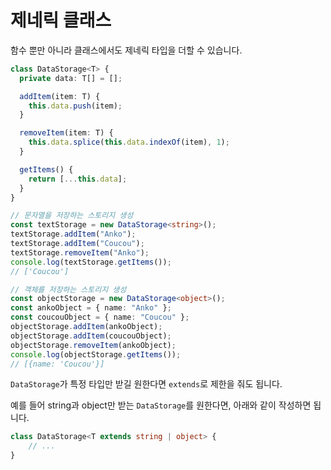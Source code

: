 # 제네릭 클래스

함수 뿐만 아니라 클래스에서도 제네릭 타입을 더할 수 있습니다.

```typescript
class DataStorage<T> {
  private data: T[] = [];

  addItem(item: T) {
    this.data.push(item);
  }

  removeItem(item: T) {
    this.data.splice(this.data.indexOf(item), 1);
  }

  getItems() {
    return [...this.data];
  }
}

// 문자열을 저장하는 스토리지 생성
const textStorage = new DataStorage<string>();
textStorage.addItem("Anko");
textStorage.addItem("Coucou");
textStorage.removeItem("Anko");
console.log(textStorage.getItems());
// ['Coucou']

// 객체를 저장하는 스토리지 생성
const objectStorage = new DataStorage<object>();
const ankoObject = { name: "Anko" };
const coucouObject = { name: "Coucou" };
objectStorage.addItem(ankoObject);
objectStorage.addItem(coucouObject);
objectStorage.removeItem(ankoObject);
console.log(objectStorage.getItems());
// [{name: 'Coucou'}]
```

`DataStorage`가 특정 타입만 받길 원한다면 `extends`로 제한을 줘도 됩니다.

예를 들어 string과 object만 받는 `DataStorage`를 원한다면, 아래와 같이 작성하면 됩니다.

```typescript
class DataStorage<T extends string | object> {
	// ...
}
```

<br/>